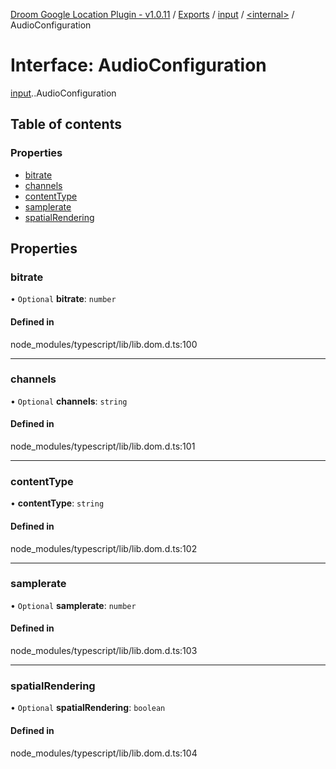 [Droom Google Location Plugin - v1.0.11](../README.md) / [Exports](../modules.md) / [input](../modules/input.md) / [<internal\>](../modules/input._internal_.md) / AudioConfiguration

# Interface: AudioConfiguration

[input](../modules/input.md).[<internal>](../modules/input._internal_.md).AudioConfiguration

## Table of contents

### Properties

- [bitrate](input._internal_.AudioConfiguration.md#bitrate)
- [channels](input._internal_.AudioConfiguration.md#channels)
- [contentType](input._internal_.AudioConfiguration.md#contenttype)
- [samplerate](input._internal_.AudioConfiguration.md#samplerate)
- [spatialRendering](input._internal_.AudioConfiguration.md#spatialrendering)

## Properties

### bitrate

• `Optional` **bitrate**: `number`

#### Defined in

node_modules/typescript/lib/lib.dom.d.ts:100

___

### channels

• `Optional` **channels**: `string`

#### Defined in

node_modules/typescript/lib/lib.dom.d.ts:101

___

### contentType

• **contentType**: `string`

#### Defined in

node_modules/typescript/lib/lib.dom.d.ts:102

___

### samplerate

• `Optional` **samplerate**: `number`

#### Defined in

node_modules/typescript/lib/lib.dom.d.ts:103

___

### spatialRendering

• `Optional` **spatialRendering**: `boolean`

#### Defined in

node_modules/typescript/lib/lib.dom.d.ts:104
